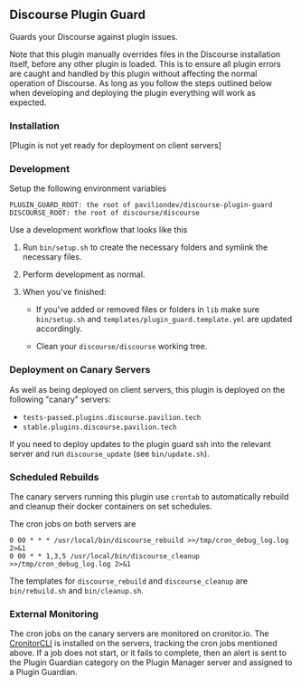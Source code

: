 ## Discourse Plugin Guard

Guards your Discourse against plugin issues.

Note that this plugin manually overrides files in the Discourse installation itself, before any other plugin is loaded. This is to ensure all plugin errors are caught and handled by this plugin without affecting the normal operation of Discourse. As long as you follow the steps outlined below when developing and deploying the plugin everything will work as expected.

### Installation

[Plugin is not yet ready for deployment on client servers]

### Development

Setup the following environment variables

```
PLUGIN_GUARD_ROOT: the root of paviliondev/discourse-plugin-guard
DISCOURSE_ROOT: the root of discourse/discourse
```

Use a development workflow that looks like this

1. Run ``bin/setup.sh`` to create the necessary folders and symlink the necessary files.

2. Perform development as normal.

3. When you've finished:

   - If you've added or removed files or folders in ``lib`` make sure ``bin/setup.sh`` and ``templates/plugin_guard.template.yml`` are updated accordingly.

   - Clean your ``discourse/discourse`` working tree.

### Deployment on Canary Servers

As well as being deployed on client servers, this plugin is deployed on the following "canary" servers:

- `tests-passed.plugins.discourse.pavilion.tech`
- `stable.plugins.discourse.pavilion.tech`

If you need to deploy updates to the plugin guard ssh into the relevant server and run ``discourse_update`` (see ``bin/update.sh``).

### Scheduled Rebuilds

The canary servers running this plugin use ``crontab`` to automatically rebuild and cleanup their docker containers on set schedules.

The cron jobs on both servers are

```
0 00 * * * /usr/local/bin/discourse_rebuild >>/tmp/cron_debug_log.log 2>&1
0 00 * * 1,3,5 /usr/local/bin/discourse_cleanup >>/tmp/cron_debug_log.log 2>&1
```

The templates for ``discourse_rebuild`` and ``discourse_cleanup`` are ``bin/rebuild.sh`` and ``bin/cleanup.sh``.

### External Monitoring

The cron jobs on the canary servers are monitored on cronitor.io. The [CronitorCLI](https://cronitor.io/docs/using-cronitor-cli) is installed on the servers, tracking the cron jobs mentioned above. If a job does not start, or it fails to complete, then an alert is sent to the Plugin Guardian category on the Plugin Manager server and assigned to a Plugin Guardian.
